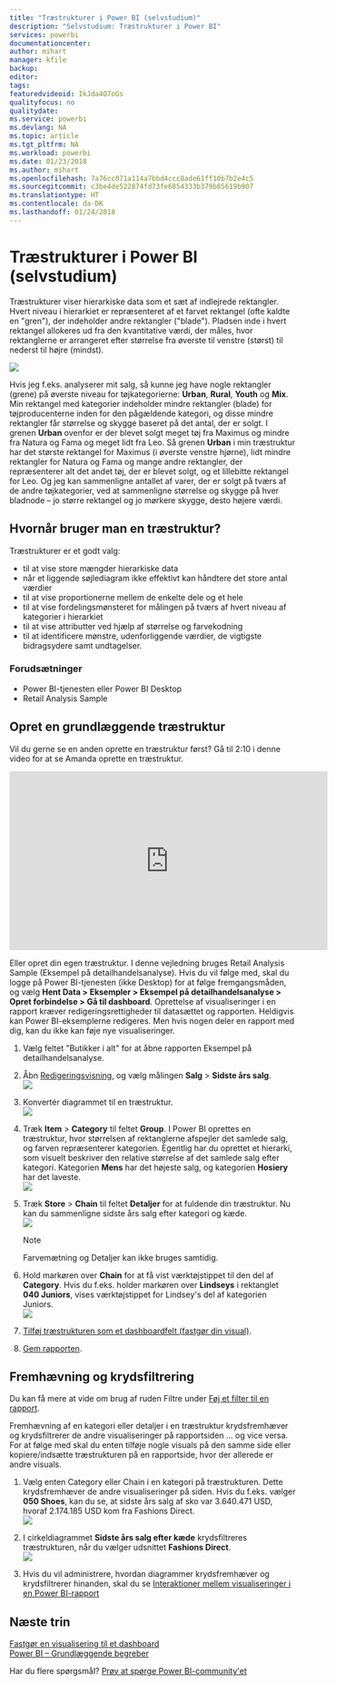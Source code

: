 ```yaml
---
title: "Træstrukturer i Power BI (selvstudium)"
description: "Selvstudium: Træstrukturer i Power BI"
services: powerbi
documentationcenter: 
author: mihart
manager: kfile
backup: 
editor: 
tags: 
featuredvideoid: IkJda4O7oGs
qualityfocus: no
qualitydate: 
ms.service: powerbi
ms.devlang: NA
ms.topic: article
ms.tgt_pltfrm: NA
ms.workload: powerbi
ms.date: 01/23/2018
ms.author: mihart
ms.openlocfilehash: 7a76cc071a114a7bbd4ccc8ade61ff10b7b2e4c5
ms.sourcegitcommit: c3be4de522874fd73fe6854333b379b85619b907
ms.translationtype: HT
ms.contentlocale: da-DK
ms.lasthandoff: 01/24/2018
---
```

# <a name="treemaps-in-power-bi-tutorial"></a>Træstrukturer i Power BI (selvstudium)
Træstrukturer viser hierarkiske data som et sæt af indlejrede rektangler.  Hvert niveau i hierarkiet er repræsenteret af et farvet rektangel (ofte kaldte en "gren"), der indeholder andre rektangler ("blade").  Pladsen inde i hvert rektangel allokeres ud fra den kvantitative værdi, der måles, hvor rektanglerne er arrangeret efter størrelse fra øverste til venstre (størst) til nederst til højre (mindst).

![](media/power-bi-visualization-treemaps/pbi-nancy_viz_treemap.png)

Hvis jeg f.eks. analyserer mit salg, så kunne jeg have nogle rektangler (grene) på øverste niveau for tøjkategorierne: **Urban**, **Rural**, **Youth** og **Mix**.  Min rektangel med kategorier indeholder mindre rektangler (blade) for tøjproducenterne inden for den pågældende kategori, og disse mindre rektangler får størrelse og skygge baseret på det antal, der er solgt.  I grenen **Urban** ovenfor er der blevet solgt meget tøj fra Maximus og mindre fra Natura og Fama og meget lidt fra Leo.  Så grenen **Urban** i min træstruktur har det største rektangel for Maximus (i øverste venstre hjørne), lidt mindre rektangler for Natura og Fama og mange andre rektangler, der repræsenterer alt det andet tøj, der er blevet solgt, og et lillebitte rektangel for Leo.  Og jeg kan sammenligne antallet af varer, der er solgt på tværs af de andre tøjkategorier, ved at sammenligne størrelse og skygge på hver bladnode – jo større rektangel og jo mørkere skygge, desto højere værdi.

## <a name="when-to-use-a-treemap"></a>Hvornår bruger man en træstruktur?
Træstrukturer er et godt valg:

* til at vise store mængder hierarkiske data
* når et liggende søjlediagram ikke effektivt kan håndtere det store antal værdier
* til at vise proportionerne mellem de enkelte dele og et hele
* til at vise fordelingsmønsteret for målingen på tværs af hvert niveau af kategorier i hierarkiet
* til at vise attributter ved hjælp af størrelse og farvekodning
* til at identificere mønstre, udenforliggende værdier, de vigtigste bidragsydere samt undtagelser.

### <a name="prerequisites"></a>Forudsætninger
 - Power BI-tjenesten eller Power BI Desktop
 - Retail Analysis Sample

## <a name="create-a-basic-treemap"></a>Opret en grundlæggende træstruktur
Vil du gerne se en anden oprette en træstruktur først?  Gå til 2:10 i denne video for at se Amanda oprette en træstruktur.

<iframe width="560" height="315" src="https://www.youtube.com/embed/IkJda4O7oGs" frameborder="0" allowfullscreen></iframe>

Eller opret din egen træstruktur. I denne vejledning bruges Retail Analysis Sample (Eksempel på detailhandelsanalyse). Hvis du vil følge med, skal du logge på Power BI-tjenesten (ikke Desktop) for at følge fremgangsmåden, og vælg **Hent Data \> Eksempler \> Eksempel på detailhandelsanalyse \> Opret forbindelse \> Gå til dashboard**. Oprettelse af visualiseringer i en rapport kræver redigeringsrettigheder til datasættet og rapporten. Heldigvis kan Power BI-eksemplerne redigeres. Men hvis nogen deler en rapport med dig, kan du ikke kan føje nye visualiseringer.

1. Vælg feltet "Butikker i alt" for at åbne rapporten Eksempel på detailhandelsanalyse.    
2. Åbn [Redigeringsvisning](service-interact-with-a-report-in-editing-view.md), og vælg målingen **Salg** > **Sidste års salg**.   
   ![](media/power-bi-visualization-treemaps/treemapfirstvalue_new.png)   
3. Konvertér diagrammet til en træstruktur.  
   ![](media/power-bi-visualization-treemaps/treemapconvertto_new.png)   
4. Træk **Item** > **Category** til feltet **Group**. I Power BI oprettes en træstruktur, hvor størrelsen af rektanglerne afspejler det samlede salg, og farven repræsenterer kategorien.  Egentlig har du oprettet et hierarki, som visuelt beskriver den relative størrelse af det samlede salg efter kategori.  Kategorien **Mens** har det højeste salg, og kategorien **Hosiery** har det laveste.   
   ![](media/power-bi-visualization-treemaps/treemapcomplete_new.png)   
5. Træk **Store** > **Chain** til feltet **Detaljer** for at fuldende din træstruktur. Nu kan du sammenligne sidste års salg efter kategori og kæde.   
   ![](media/power-bi-visualization-treemaps/treemap_addgroup_new.png)
   
   > [!NOTE]
   > Farvemætning og Detaljer kan ikke bruges samtidig.
   > 
   > 
5. Hold markøren over **Chain** for at få vist værktøjstippet til den del af **Category**.  Hvis du f.eks. holder markøren over **Lindseys** i rektanglet **040 Juniors**, vises værktøjstippet for Lindsey's del af kategorien Juniors.  
   ![](media/power-bi-visualization-treemaps/treemaphoverdetail_new.png)
6. [Tilføj træstrukturen som et dashboardfelt (fastgør din visual)](service-dashboard-tiles.md). 
7. [Gem rapporten](service-report-save.md).

## <a name="highlighting-and-cross-filtering"></a>Fremhævning og krydsfiltrering
Du kan få mere at vide om brug af ruden Filtre under [Føj et filter til en rapport](power-bi-report-add-filter.md).

Fremhævning af en kategori eller detaljer i en træstruktur krydsfremhæver og krydsfiltrerer de andre visualiseringer på rapportsiden ... og vice versa. For at følge med skal du enten tilføje nogle visuals på den samme side eller kopiere/indsætte træstrukturen på en rapportside, hvor der allerede er andre visuals.

1. Vælg enten Category eller Chain i en kategori på træstrukturen.  Dette krydsfremhæver de andre visualiseringer på siden. Hvis du f.eks. vælger **050 Shoes**, kan du se, at sidste års salg af sko var 3.640.471 USD, hvoraf 2.174.185 USD kom fra Fashions Direct.  
   ![](media/power-bi-visualization-treemaps/treemaphiliting.png)

2. I cirkeldiagrammet **Sidste års salg efter kæde** krydsfiltreres træstrukturen, når du vælger udsnittet **Fashions Direct**.  
   ![](media/power-bi-visualization-treemaps/treemapnoowl.gif)    

3. Hvis du vil administrere, hvordan diagrammer krydsfremhæver og krydsfiltrerer hinanden, skal du se [Interaktioner mellem visualiseringer i en Power BI-rapport](service-reports-visual-interactions.md)

## <a name="next-steps"></a>Næste trin
[Fastgør en visualisering til et dashboard](service-dashboard-pin-tile-from-report.md)  
[Power BI – Grundlæggende begreber](service-basic-concepts.md)  

Har du flere spørgsmål? [Prøv at spørge Power BI-community'et](http://community.powerbi.com/)  

